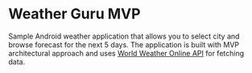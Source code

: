 # Weather Guru MVP

Sample Android weather application that allows you to select city and browse forecast for the next 5 days.
The application is built with MVP architectural approach and uses [World Weather Online API](https://www.worldweatheronline.com/) for fetching data.

